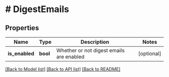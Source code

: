 # # DigestEmails

## Properties

Name | Type | Description | Notes
------------ | ------------- | ------------- | -------------
**is_enabled** | **bool** | Whether or not digest emails are enabled | [optional]

[[Back to Model list]](../../README.md#models) [[Back to API list]](../../README.md#endpoints) [[Back to README]](../../README.md)
